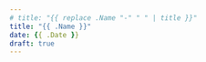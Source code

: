 ```yaml
---
# title: "{{ replace .Name "-" " " | title }}"
title: "{{ .Name }}"
date: {{ .Date }}
draft: true
---
```


